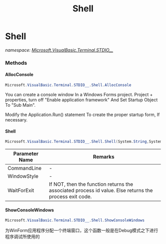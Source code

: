 ﻿---
title: Shell
---

# Shell
_namespace: [Microsoft.VisualBasic.Terminal.STDIO__](N-Microsoft.VisualBasic.Terminal.STDIO__.html)_





### Methods

#### AllocConsole
```csharp
Microsoft.VisualBasic.Terminal.STDIO__.Shell.AllocConsole
```
You can create a console window In a Windows Forms project. Project + properties, turn off "Enable application framework" 
 And Set Startup Object To "Sub Main". 
 
 Modify the Application.Run() statement To create the proper startup form, If necessary.

#### Shell
```csharp
Microsoft.VisualBasic.Terminal.STDIO__.Shell.Shell(System.String,System.Diagnostics.ProcessWindowStyle,System.Boolean)
```


|Parameter Name|Remarks|
|--------------|-------|
|CommandLine|-|
|WindowStyle|-|
|WaitForExit|If NOT, then the function returns the associated process id value. Else returns the process exit code.|


#### ShowConsoleWindows
```csharp
Microsoft.VisualBasic.Terminal.STDIO__.Shell.ShowConsoleWindows
```
为WinForm应用程序分配一个终端窗口，这个函数一般是在Debug模式之下进行程序调试所使用的


